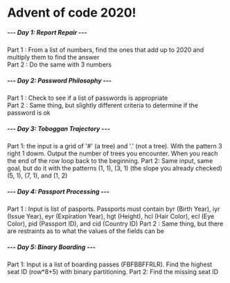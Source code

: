 # Advent of code 2020!

##### --- Day 1: Report Repair ---
Part 1 : From a list of numbers, find the ones that add up to 2020 and multiply them to find the answer  
Part 2 : Do the same with 3 numbers

##### --- Day 2: Password Philosophy ---
Part 1 : Check to see if a list of passwords is appropriate  
Part 2 : Same thing, but slightly different criteria to determine if the password is ok

##### --- Day 3: Toboggan Trajectory ---
Part 1: the input is a grid of '#' (a tree) and '.' (not a tree). With the pattern 3 right 1 dowm. Output the 
number of trees you encounter. When you reach the end of the row loop back to the beginning. 
Part 2: Same input, same goal, but do it with the patterns (1, 1), (3, 1) (the slope you already checked)
(5, 1), (7, 1), and (1, 2)

##### --- Day 4: Passport Processing ---
Part 1 : Input is list of pasports. Passports must contain byr (Birth Year),
iyr (Issue Year),
eyr (Expiration Year),
hgt (Height),
hcl (Hair Color),
ecl (Eye Color),
pid (Passport ID), and
cid (Country ID)
Part 2 : Same thing, but there are restraints as to what the values of the fields can be

##### --- Day 5: Binary Boarding ---
Part 1: Input is a list of boarding passes (FBFBBFFRLR). Find the highest seat ID (row*8+5) with binary partitioning.
Part 2: Find the missing seat ID

